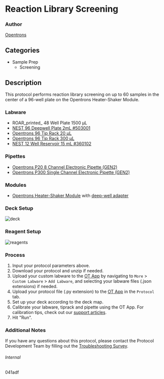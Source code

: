 # Reaction Library Screening


### Author
[Opentrons](https://opentrons.com/)


## Categories
* Sample Prep
    * Screening


## Description
This protocol performs reaction library screening on up to 60 samples in the center of a 96-well plate on the Opentrons Heater-Shaker Module.


### Labware
* ROAR_printed_ 48 Well Plate 1500 µL
* [NEST 96 Deepwell Plate 2mL #503001](http://www.cell-nest.com/page94?product_id=101&_l=en)
* [Opentrons 96 Tip Rack 20 µL](https://shop.opentrons.com/collections/opentrons-tips/products/opentrons-10ul-tips)
* [Opentrons 96 Tip Rack 300 µL](https://shop.opentrons.com/collections/opentrons-tips/products/opentrons-300ul-tips)
* [NEST 12 Well Reservoir 15 mL #360102](http://www.cell-nest.com/page94?_l=en&product_id=102)

### Pipettes
* [Opentrons P20 8 Channel Electronic Pipette (GEN2)](https://shop.opentrons.com/8-channel-electronic-pipette/)
* [Opentrons P300 Single Channel Electronic Pipette (GEN2)](https://shop.opentrons.com/single-channel-electronic-pipette-p20/)

### Modules
* [Opentrons Heater-Shaker Module](https://shop.opentrons.com/heater-shaker-module/) with [deep-well adapter](https://shop.opentrons.com/deep-well-adapter/)


### Deck Setup
![deck](https://opentrons-protocol-library-website.s3.amazonaws.com/custom-README-images/041adf/deck.png)


### Reagent Setup
![reagents](https://opentrons-protocol-library-website.s3.amazonaws.com/custom-README-images/041adf/reagents.png)


### Process
1. Input your protocol parameters above.
2. Download your protocol and unzip if needed.
3. Upload your custom labware to the [OT App](https://opentrons.com/ot-app) by navigating to `More` > `Custom Labware` > `Add Labware`, and selecting your labware files (.json extensions) if needed.
4. Upload your protocol file (.py extension) to the [OT App](https://opentrons.com/ot-app) in the `Protocol` tab.
5. Set up your deck according to the deck map.
6. Calibrate your labware, tiprack and pipette using the OT App. For calibration tips, check out our [support articles](https://support.opentrons.com/en/collections/1559720-guide-for-getting-started-with-the-ot-2).
7. Hit "Run".


### Additional Notes
If you have any questions about this protocol, please contact the Protocol Development Team by filling out the [Troubleshooting Survey](https://protocol-troubleshooting.paperform.co/).


###### Internal
041adf
